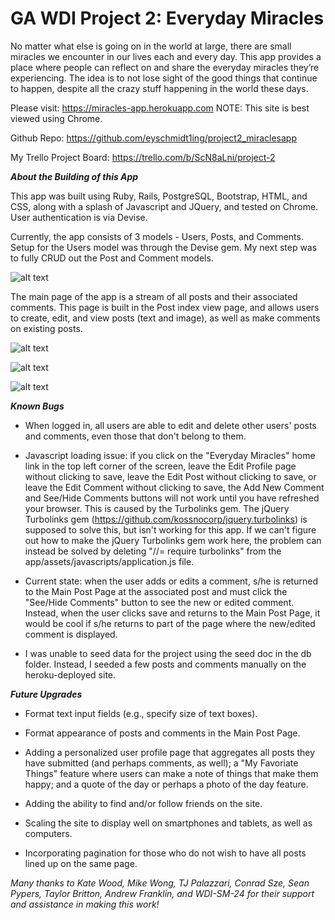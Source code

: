 # GA WDI Project 2:  Everyday Miracles

No matter what else is going on in the world at large, there are small miracles we encounter in our lives each and every day.  This app provides a place where people can reflect on and share the everyday miracles they’re experiencing.  The idea is to not lose sight of the good things that continue to happen, despite all the crazy stuff happening in the world these days.


Please visit:  https://miracles-app.herokuapp.com
NOTE:  This site is best viewed using Chrome.

Github Repo:  https://github.com/eyschmidt1ing/project2_miraclesapp

My Trello Project Board:  https://trello.com/b/ScN8aLni/project-2


**_About the Building of this App_**

This app was built using Ruby, Rails, PostgreSQL, Bootstrap, HTML, and CSS, along with a splash of Javascript and JQuery, and tested on Chrome.  User authentication is via Devise.

Currently, the app consists of 3 models - Users, Posts, and Comments.  Setup for the Users model was through the Devise gem.  My next step was to fully CRUD out the Post and Comment models.  

![alt text](https://github.com/eyschmidt1ing/project2_miraclesapp/blob/master/planning_images/Project%202%20-%20ERD.jpg)

The main page of the app is a stream of all posts and their associated comments.  This page is built in the Post index view page, and allows users to create, edit, and view posts (text and image), as well as make comments on existing posts.

![alt text](https://github.com/eyschmidt1ing/project2_miraclesapp/blob/master/planning_images/Wireframe1.jpg)

![alt text](https://github.com/eyschmidt1ing/project2_miraclesapp/blob/master/planning_images/Wireframe2.jpg)

![alt text](https://github.com/eyschmidt1ing/project2_miraclesapp/blob/master/planning_images/Wireframe3.jpg)


**_Known Bugs_**

- When logged in, all users are able to edit and delete other users' posts and comments, even those that don't belong to them.

- Javascript loading issue: if you click on the "Everyday Miracles" home link in the top left corner of the screen, leave the Edit Profile page without clicking to save, leave the Edit Post without clicking to save, or leave the Edit Comment without clicking to save, the Add New Comment and See/Hide Comments buttons will not work until you have refreshed your browser.  This is caused by the Turbolinks gem.  The jQuery Turbolinks gem (https://github.com/kossnocorp/jquery.turbolinks) is supposed to solve this, but isn't working for this app.  If we can't figure out how to make the jQuery Turbolinks gem work here, the problem can instead be solved by deleting "//= require turbolinks" from the app/assets/javascripts/application.js file.

- Current state: when the user adds or edits a comment, s/he is returned to the Main Post Page at the associated post and must click the "See/Hide Comments" button to see the new or edited comment.  Instead, when the user clicks save and returns to the Main Post Page, it would be cool if s/he returns to part of the page where the new/edited comment is displayed.

- I was unable to seed data for the project using the seed doc in the db folder.  Instead, I seeded a few posts and comments manually on the heroku-deployed site.


**_Future Upgrades_**

- Format text input fields (e.g., specify size of text boxes).

- Format appearance of posts and comments in the Main Post Page.

- Adding a personalized user profile page that aggregates all posts they have submitted (and perhaps comments, as well); a "My Favoriate Things" feature where users can make a note of things that make them happy; and a quote of the day or perhaps a photo of the day feature.

- Adding the ability to find and/or follow friends on the site.

- Scaling the site to display well on smartphones and tablets, as well as computers.

- Incorporating pagination for those who do not wish to have all posts lined up on the same page.


*Many thanks to Kate Wood, Mike Wong, TJ Palazzari, Conrad Sze, Sean Pypers, Taylor Britton, Andrew Franklin, and WDI-SM-24 for their support and assistance in making this work!*
